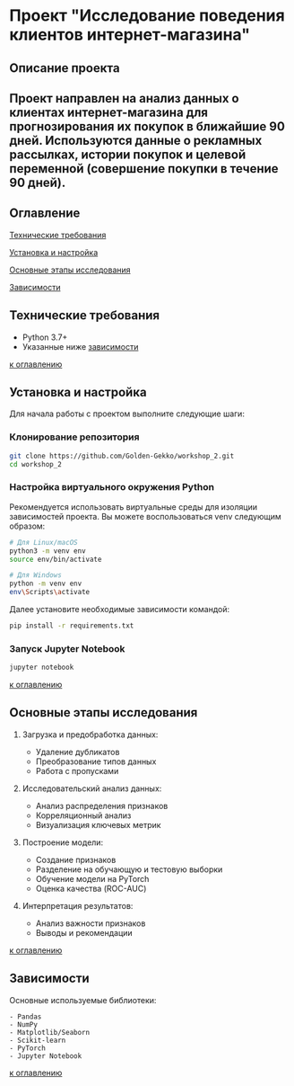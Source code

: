# Проект "Исследование поведения клиентов интернет-магазина"

## Описание проекта

Проект направлен на анализ данных о клиентах интернет-магазина для прогнозирования их покупок в ближайшие 90 дней. Используются данные о рекламных рассылках, истории покупок и целевой переменной (совершение покупки в течение 90 дней).
---

## Оглавление

[Технические требования](#технические-требования)

[Установка и настройка](#установка-и-настройка)

[Основные этапы исследования](#основные-этапы-исследования)

[Зависимости](#зависимости)


## Технические требования
- Python 3.7+
- Указанные ниже [зависимости](#зависимости)

[к оглавлению](#оглавление)


## Установка и настройка

Для начала работы с проектом выполните следующие шаги:

### Клонирование репозитория

```bash
git clone https://github.com/Golden-Gekko/workshop_2.git
cd workshop_2
```

### Настройка виртуального окружения Python

Рекомендуется использовать виртуальные среды для изоляции зависимостей проекта. Вы можете воспользоваться venv следующим образом:

```bash
# Для Linux/macOS
python3 -m venv env 
source env/bin/activate 
```

```bash
# Для Windows
python -m venv env 
env\Scripts\activate
```

Далее установите необходимые зависимости командой:

```bash
pip install -r requirements.txt
```

### Запуск Jupyter Notebook

```bash
jupyter notebook
```

[к оглавлению](#оглавление)


## Основные этапы исследования

1. Загрузка и предобработка данных:

	- Удаление дубликатов
	- Преобразование типов данных
	- Работа с пропусками

2. Исследовательский анализ данных:

	- Анализ распределения признаков
	- Корреляционный анализ
	- Визуализация ключевых метрик

3. Построение модели:

	- Создание признаков
	- Разделение на обучающую и тестовую выборки
	- Обучение модели на PyTorch
	- Оценка качества (ROC-AUC)

4. Интерпретация результатов:

	- Анализ важности признаков
	- Выводы и рекомендации

[к оглавлению](#оглавление)

## Зависимости

Основные используемые библиотеки:

	- Pandas
	- NumPy
	- Matplotlib/Seaborn
	- Scikit-learn
	- PyTorch
	- Jupyter Notebook

[к оглавлению](#оглавление)
